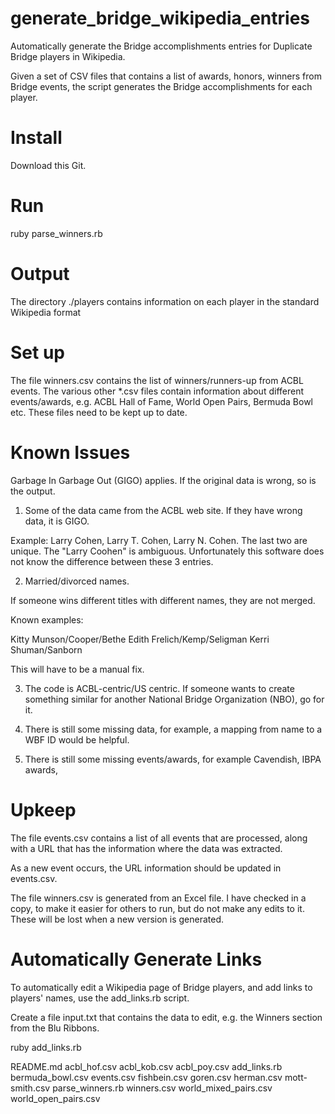 generate_bridge_wikipedia_entries
=================================

Automatically generate the Bridge accomplishments entries for Duplicate Bridge players in Wikipedia.

Given a set of CSV files that contains a list of awards, honors, winners from Bridge events, the script generates the Bridge accomplishments for each player.

Install
==

Download this Git.


Run
==

ruby parse_winners.rb


Output
==

The directory ./players contains information on each player in the standard Wikipedia format

Set up
==

The file winners.csv contains the list of winners/runners-up from ACBL events. The various other *.csv files contain information about different events/awards, e.g. ACBL Hall of Fame, World Open Pairs, Bermuda Bowl etc. These files need to be kept up to date.

Known Issues
==

Garbage In Garbage Out (GIGO) applies. If the original data is wrong, so is the output.


1. Some of the data came from the ACBL web site. If they have wrong data, it is GIGO.

Example: Larry Cohen, Larry T. Cohen, Larry N. Cohen. The last two are unique. The "Larry Coohen" is ambiguous. Unfortunately this software does not know the difference between these 3 entries.

2. Married/divorced names.

If someone wins different titles with different names, they are not merged.

Known examples:

Kitty Munson/Cooper/Bethe
Edith Frelich/Kemp/Seligman
Kerri Shuman/Sanborn

This will have to be a manual fix.

3. The code is ACBL-centric/US centric. If someone wants to create something similar for another National Bridge Organization (NBO), go for it.

4. There is still some missing data, for example, a mapping from name to a WBF ID would be helpful.

5. There is still some missing events/awards, for example Cavendish, IBPA awards,

Upkeep
==

The file events.csv contains a list of all events that are processed, along with a URL that has the information where the data was extracted.

As a new event occurs, the URL information should be updated in events.csv.

The file winners.csv is generated from an Excel file. I have checked in a copy, to make it easier for others to run, but do not make any edits to it. These will be lost when a new version is generated.

Automatically Generate Links
==

To automatically edit a Wikipedia page of Bridge players, and add links to players' names, use the add_links.rb script.

Create a file input.txt that contains the data to edit, e.g. the Winners section from the Blu Ribbons.

  ruby add_links.rb


README.md
acbl_hof.csv
acbl_kob.csv
acbl_poy.csv
add_links.rb
bermuda_bowl.csv
events.csv
fishbein.csv
goren.csv
herman.csv
mott-smith.csv
parse_winners.rb
winners.csv
world_mixed_pairs.csv
world_open_pairs.csv




